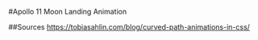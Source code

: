 #Apollo 11 Moon Landing Animation

##Sources
https://tobiasahlin.com/blog/curved-path-animations-in-css/